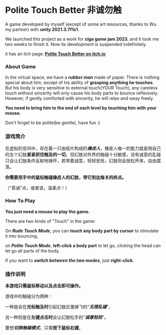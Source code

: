 # Polite Touch Better 非诚勿触

A game developed by myself (except of some art resources, thanks to Wu my partner) with **unity 2021.3.7f1c1**.

We launched this project as a work for **ciga game jam 2023**, and it took me two weeks to finish it. Now its development is suspended indefinitely.

it has an itch page: [**Polite Touch Better on itch.io**](https://kilominior.itch.io/polite-touch-better)

### About Game

In the virtual space, we have a ***rubber man*** made of paper. There is nothing special about him, except of his ability of **grasping anything he touches**. But his body is very sensitive to external touch(YOUR Touch), any careless touch without sincerity will only cause his body parts to bounce reflexively. However, if gently comforted with sincerity, he will relax and sway freely.

**You need to bring him to the end of each level by touching him with your mouse.**

Don't forget to be polite(be gentle), have fun :)



### 游戏简介

在虚拟的空间中，存在着一只由纸片构成的***橡皮人***，橡皮人唯一的能力就是用自己的五个幻肢**紧紧抓住触及的一切**。但幻肢对外界的触碰十分敏感，没有诚意的乱碰只会让幻肢条件反射地弹开，若带着诚意，轻轻安抚，幻肢则会放松开来，自由摆荡。

**你需要用手中的鼠标触碰橡皮人的幻肢，带它到达每关的终点。**

（“真诚”点，或者说，温柔点！）



### How To Play

**You just need a mouse to play the game.**

There are two kinds of "Touch" in the game:

On ***Rude Touch Mode***, you can **touch any body part by cursor** to stimulate it into bouncing,

on ***Polite Touch Mode***, **left-click a body part** to let go, clicking the head can let go all parts of the body.

If you want to ***switch between the two modes***, just **right-click**.



### 操作说明

**本游戏只需鼠标移动以及点击即可操作。**

游戏中的触碰分为两种：

一种是会在**光标触及时**引起幻肢应激弹飞的“***无理乱碰***”，

另一种则是在**左键点击时**会让幻肢松手的“***诚意轻抚***”。

要想***切换触碰模式***，只需**按下鼠标右键**。
